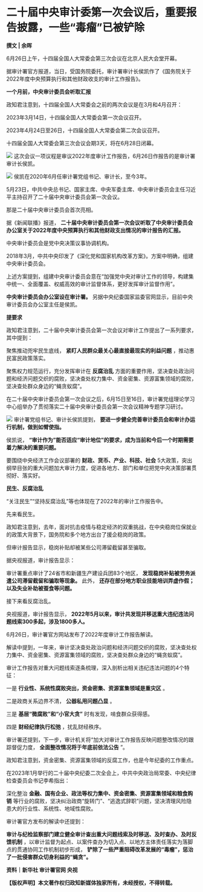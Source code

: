 

# 二十届中央审计委第一次会议后，重要报告披露，一些“毒瘤”已被铲除

**撰文 | 余晖**

6月26日上午，十四届全国人大常委会第三次会议在北京人民大会堂开幕。

据审计署官方报道，当日，受国务院委托，审计署审计长侯凯作了《国务院关于2022年度中央预算执行和其他财政收支的审计工作报告》。

**一个月前，中央审计委员会听取汇报**

政知君注意到，十四届全国人大常委会之前的两次会议是在3月和4月召开：

2023年3月14日，十四届全国人大常委会第一次会议召开。

2023年4月24日至26日，十四届全国人大常委会第二次会议召开。

十四届全国人大常委会第三次会议会期3天，将在6月28日闭幕。

![](https://inews.gtimg.com/news_bt/OWoZem7necoX0KKPPnUd9W392FgrenWXAEqAMZnHOow88AA/1000)
这次会议一项议程是审议2022年度审计工作报告，6月26日作报告的是审计署审计长侯凯。

![](https://inews.gtimg.com/news_bt/O0H-V8Rixv09aW0XnNOeM0feshbZ6bZ_AZTDWmGheUZXAAA/1000)
侯凯在2020年6月任审计署党组书记、审计长，至今3年。

5月23日，中共中央总书记、国家主席、中央军委主席、中央审计委员会主任习近平主持召开了二十届中央审计委员会第一次会议。

那是二十届中央审计委员会首次亮相。

据《新闻联播》报道， **二十届中央审计委员会第一次会议听取了中央审计委员会办公室关于2022年度中央预算执行和其他财政支出情况的审计报告的汇报。**

中央审计委员会是党中央决策议事协调机构。

2018年3月，中共中央印发了《深化党和国家机构改革方案》。方案中明确，组建中央审计委员会。

上述方案提到，组建中央审计委员会意在“加强党中央对审计工作的领导，构建集中统一、全面覆盖、权威高效的审计监督体系，更好发挥审计监督作用”。

**中央审计委员会办公室设在审计署。** 另据中央纪委国家监委官网显示，目前中央审计委员会办公室主任是侯凯。

**提要求**

政知君注意到，二十届中央审计委员会第一次会议对审计工作提出了一系列要求，其中提到：

聚焦推动兜牢民生底线， **紧盯人民群众最关心最直接最现实的利益问题** ，推动惠民富民政策落实。

聚焦权力规范运行，充分发挥审计在 **反腐治乱**
方面的重要作用，坚决查处政治问题和经济问题交织的腐败，坚决查处权力集中、资金密集、资源富集领域的腐败，坚决查处群众身边的“蝇贪蚁腐”。

在二十届中央审计委员会第一次会议之后，6月15日至16日，审计署党组理论学习中心组举办了贯彻落实二十届中央审计委员会第一次会议精神专题学习研讨。

![](https://inews.gtimg.com/news_bt/OkBTtAI5lEFw-SDaz-KU8GCG7ZLeGgJ4Ss7cIsqrNJ9-0AA/1000)
审计署党组书记、审计长侯凯提到， **要进一步健全完善审计委员会和审计办运行机制，做到如臂使指。**

侯凯说， **“审计作为”能否适应“审计地位”的要求，成为当前和今后一个时期需要着力解决的重要问题。**

要围绕中央经济工作会议部署的 **财政、货币、产业、科技、社会**
5大政策，突出纲举目张的重大问题加大审计力度，促进各地方、部门和单位把党中央决策部署贯彻好、落实好。

**民生、反腐治乱**

“关注民生”“坚持反腐治乱”等也体现在了2022年的审计工作报告中。

先来看民生。

政知君注意到，去年，面对抗击疫情与稳定经济的双重挑战，在中央稳岗位保就业的政策大背景下，国务院和多个地方出台了援企稳岗的政策。

但审计报告显示，稳岗补贴却被某些公司滞留截留甚至骗取。

据央视报道，审计报告显示：

审计署重点审计了24省市和新疆生产建设兵团83个地区， **发现稳岗补贴被劳务派遣公司滞留截留和骗取等现象。** 此外，
**还存在部分地方职业技能培训弄虚作假；以及失业补助被蚕食等问题。**

接下来看反腐治乱。

央视报道，审计报告显示， **2022年5月以来，审计共发现并移送重大违纪违法问题线索300多起，涉及1800多人。**

6月26日，审计署官方网站发布了2022年度审计工作报告解读。

解读中提到，一年来，审计坚决查处政治问题和经济问题交织的腐败，坚决查处权力集中、资金密集、资源富集领域的腐败，坚决查处群众身边的“蝇贪蚁腐”。

审计工作报告对重大问题线索逐条梳理，深入剖析出相关违纪违法问题的4个特征：

一是 **行业性、系统性腐败突出，资金密集、资源富集领域是重灾区** 。

二是政商关系边界不清， **公器私用问题凸显** 。

三是 **基层“微腐败”和“小官大贪”** 时有发现，啃食群众获得感。

四是 **财经纪律执行松弛** ，扰乱财经秩序。

审计署还提到，下一步，审计机关将“加大对审计工作报告反映问题整改情况的跟踪督促力度， **全面整改情况将于年底前依法公告** ”。

政知君注意到，资金密集、资源富集领域的反腐工作，也是今年纪委的工作重点。

在2023年1月举行的二十届中央纪委二次全会上，中共中央政治局常委、中央纪律检查委员会书记李希指出：

深化整治 **金融、国有企业、政法等权力集中、资金密集、资源富集领域和粮食购销**
等行业的腐败，坚决纠治政商“旋转门”、“逃逸式辞职”问题，坚决清理风险隐患大的行业性、系统性、地域性腐败。

审计署官方发布的解读中还提到：

**审计与纪检监察部门建立健全审计查出重大问题线索及时移送、及时查办、及时反馈机制**
，以审计监督为起点、以案件查办为切入点、以地方主体责任落实为落脚点的贯通协同工作机制初步形成，
**铲除了一些严重阻碍改革发展的“毒瘤”，惩治了一批侵害群众切身利益的“蝇贪”。**

**资料｜新华社 审计署官网 央视**

**【版权声明】本文著作权归政知新媒体独家所有，未经授权，不得转载。**

